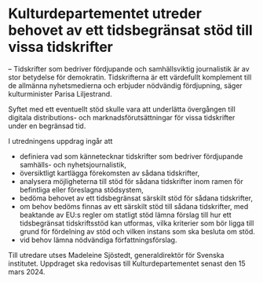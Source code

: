 # Kulturdepartementet utreder behovet av ett tidsbegränsat stöd till vissa tidskrifter

– Tidskrifter som bedriver fördjupande och samhällsviktig journalistik är av stor betydelse för demokratin. Tidskrifterna är ett värdefullt komplement till de allmänna nyhetsmedierna och erbjuder nödvändig fördjupning, säger kulturminister Parisa Liljestrand.

Syftet med ett eventuellt stöd skulle vara att underlätta övergången till digitala distributions- och marknadsförutsättningar för vissa tidskrifter under en begränsad tid.

I utredningens uppdrag ingår att

* definiera vad som kännetecknar tidskrifter som bedriver fördjupande samhälls- och nyhetsjournalistik,
* översiktligt kartlägga förekomsten av sådana tidskrifter,
* analysera möjligheterna till stöd för sådana tidskrifter inom ramen för befintliga eller föreslagna stödsystem,
* bedöma behovet av ett tidsbegränsat särskilt stöd för sådana tidskrifter,
* om behov bedöms finnas av ett särskilt stöd till sådana tidskrifter, med beaktande av EU:s regler om statligt stöd lämna förslag till hur ett tidsbegränsat tidskriftsstöd kan utformas, vilka kriterier som bör ligga till grund för fördelning av stöd och vilken instans som ska besluta om stöd.
* vid behov lämna nödvändiga författningsförslag.

Till utredare utses Madeleine Sjöstedt, generaldirektör för Svenska institutet. Uppdraget ska redovisas till Kulturdepartementet senast den 15 mars 2024.
